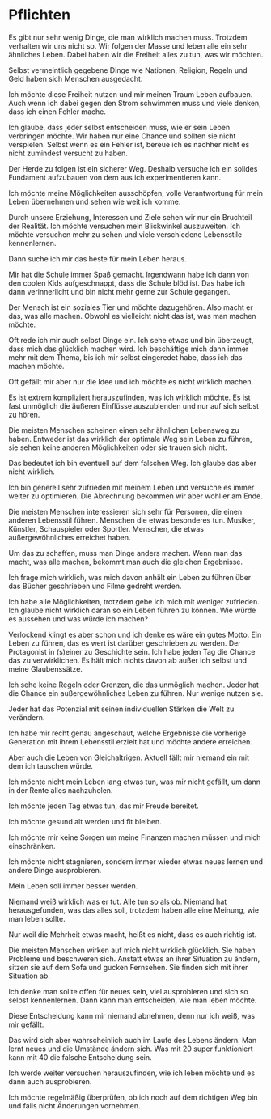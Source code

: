 # Pflichten

Es gibt nur sehr wenig Dinge, die man wirklich machen muss. Trotzdem verhalten wir uns nicht so. Wir folgen der Masse und leben alle ein sehr ähnliches Leben. Dabei haben wir die Freiheit alles zu tun, was wir möchten.

Selbst vermeintlich gegebene Dinge wie Nationen, Religion, Regeln und Geld haben sich Menschen ausgedacht.

Ich möchte diese Freiheit nutzen und mir meinen Traum Leben aufbauen. Auch wenn ich dabei gegen den Strom schwimmen muss und viele denken, dass ich einen Fehler mache.

Ich glaube, dass jeder selbst entscheiden muss, wie er sein Leben verbringen möchte. Wir haben nur eine Chance und sollten sie nicht verspielen. Selbst wenn es ein Fehler ist, bereue ich es nachher nicht es nicht zumindest versucht zu haben.

Der Herde zu folgen ist ein sicherer Weg. Deshalb versuche ich ein solides Fundament aufzubauen von dem aus ich experimentieren kann.

Ich möchte meine Möglichkeiten ausschöpfen, volle Verantwortung für mein Leben übernehmen und sehen wie weit ich komme.

Durch unsere Erziehung, Interessen und Ziele sehen wir nur ein Bruchteil der Realität. Ich möchte versuchen mein Blickwinkel auszuweiten. Ich möchte versuchen mehr zu sehen und viele verschiedene Lebensstile kennenlernen.

Dann suche ich mir das beste für mein Leben heraus.

Mir hat die Schule immer Spaß gemacht. Irgendwann habe ich dann von den coolen Kids aufgeschnappt, dass die Schule blöd ist. Das habe ich dann verinnerlicht und bin nicht mehr gerne zur Schule gegangen.

Der Mensch ist ein soziales Tier und möchte dazugehören. Also macht er das, was alle machen. Obwohl es vielleicht nicht das ist, was man machen möchte.

Oft rede ich mir auch selbst Dinge ein. Ich sehe etwas und bin überzeugt, dass mich das glücklich machen wird. Ich beschäftige mich dann immer mehr mit dem Thema, bis ich mir selbst eingeredet habe, dass ich das machen möchte.

Oft gefällt mir aber nur die Idee und ich möchte es nicht wirklich machen.

Es ist extrem kompliziert herauszufinden, was ich wirklich möchte. Es ist fast unmöglich die äußeren Einflüsse auszublenden und nur auf sich selbst zu hören.

Die meisten Menschen scheinen einen sehr ähnlichen Lebensweg zu haben. Entweder ist das wirklich der optimale Weg sein Leben zu führen, sie sehen keine anderen Möglichkeiten oder sie trauen sich nicht.

Das bedeutet ich bin eventuell auf dem falschen Weg. Ich glaube das aber nicht wirklich.

Ich bin generell sehr zufrieden mit meinem Leben und versuche es immer weiter zu optimieren. Die Abrechnung bekommen wir aber wohl er am Ende.

Die meisten Menschen interessieren sich sehr für Personen, die einen anderen Lebensstil führen. Menschen die etwas besonderes tun. Musiker, Künstler, Schauspieler oder Sportler. Menschen, die etwas außergewöhnliches erreichet haben.

Um das zu schaffen, muss man Dinge anders machen. Wenn man das macht, was alle machen, bekommt man auch die gleichen Ergebnisse.

Ich frage mich wirklich, was mich davon anhält ein Leben zu führen über das Bücher geschrieben und Filme gedreht werden. 

Ich habe alle Möglichkeiten, trotzdem gebe ich mich mit weniger zufrieden. Ich glaube nicht wirklich daran so ein Leben führen zu können. Wie würde es aussehen und was würde ich machen? 

Verlockend klingt es aber schon und ich denke es wäre ein gutes Motto. Ein Leben zu führen, das es wert ist darüber geschrieben zu werden. Der Protagonist in (s)einer zu Geschichte sein. Ich habe jeden Tag die Chance das zu verwirklichen. Es hält mich nichts davon ab außer ich selbst und meine Glaubenssätze.

Ich sehe keine Regeln oder Grenzen, die das unmöglich machen. Jeder hat die Chance ein außergewöhnliches Leben zu führen. Nur wenige nutzen sie.

Jeder hat das Potenzial mit seinen individuellen Stärken die Welt zu verändern.

Ich habe mir recht genau angeschaut, welche Ergebnisse die vorherige Generation mit ihrem Lebensstil erzielt hat und möchte andere erreichen.

Aber auch die Leben von Gleichaltrigen. Aktuell fällt mir niemand ein mit dem ich tauschen würde.

Ich möchte nicht mein Leben lang etwas tun, was mir nicht gefällt, um dann in der Rente alles nachzuholen.

Ich möchte jeden Tag etwas tun, das mir Freude bereitet.

Ich möchte gesund alt werden und fit bleiben.

Ich möchte mir keine Sorgen um meine Finanzen machen müssen und mich einschränken.

Ich möchte nicht stagnieren, sondern immer wieder etwas neues lernen und andere Dinge ausprobieren.

Mein Leben soll immer besser werden.

Niemand weiß wirklich was er tut. Alle tun so als ob. Niemand hat herausgefunden, was das alles soll, trotzdem haben alle eine Meinung, wie man leben sollte.

Nur weil die Mehrheit etwas macht, heißt es nicht, dass es auch richtig ist.

Die meisten Menschen wirken auf mich nicht wirklich glücklich. Sie haben Probleme und beschweren sich. Anstatt etwas an ihrer Situation zu ändern, sitzen sie auf dem Sofa und gucken Fernsehen. Sie finden sich mit ihrer Situation ab.

Ich denke man sollte offen für neues sein, viel ausprobieren und sich so selbst kennenlernen. Dann kann man entscheiden, wie man leben möchte.

Diese Entscheidung kann mir niemand abnehmen, denn nur ich weiß, was mir gefällt.

Das wird sich aber wahrscheinlich auch im Laufe des Lebens ändern. Man lernt neues und die Umstände ändern sich. Was mit 20 super funktioniert kann mit 40 die falsche Entscheidung sein. 

Ich werde weiter versuchen herauszufinden, wie ich leben möchte und es dann auch ausprobieren.

Ich möchte regelmäßig überprüfen, ob ich noch auf dem richtigen Weg bin und falls nicht Änderungen vornehmen.